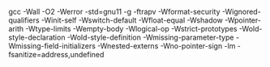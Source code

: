 gcc -Wall -O2 -Werror -std=gnu11 -g -ftrapv -Wformat-security -Wignored-qualifiers -Winit-self -Wswitch-default -Wfloat-equal -Wshadow -Wpointer-arith -Wtype-limits -Wempty-body -Wlogical-op -Wstrict-prototypes -Wold-style-declaration -Wold-style-definition -Wmissing-parameter-type -Wmissing-field-initializers -Wnested-externs -Wno-pointer-sign -lm -fsanitize=address,undefined